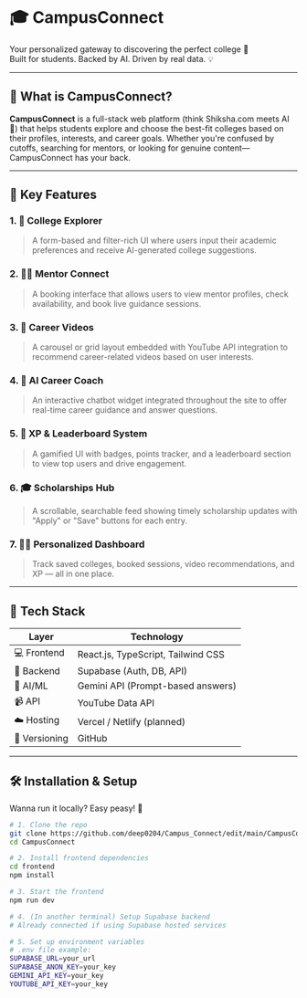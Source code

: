 # 🎓 CampusConnect

Your personalized gateway to discovering the perfect college 🎯  
Built for students. Backed by AI. Driven by real data. 💡

---

## 🚀 What is CampusConnect?

**CampusConnect** is a full-stack web platform (think Shiksha.com meets AI 🤖) that helps students explore and choose the best-fit colleges based on their profiles, interests, and career goals. Whether you're confused by cutoffs, searching for mentors, or looking for genuine content—CampusConnect has your back.

---

## 🧠 Key Features


### 1. 🎯 College Explorer
> A form-based and filter-rich UI where users input their academic preferences and receive AI-generated college suggestions.

### 2. 🧑‍🏫 Mentor Connect
> A booking interface that allows users to view mentor profiles, check availability, and book live guidance sessions.

### 3. 🎥 Career Videos
> A carousel or grid layout embedded with YouTube API integration to recommend career-related videos based on user interests.

### 4. 🤖 AI Career Coach
> An interactive chatbot widget integrated throughout the site to offer real-time career guidance and answer questions.

### 5. 🏅 XP & Leaderboard System
> A gamified UI with badges, points tracker, and a leaderboard section to view top users and drive engagement.

### 6. 🎓 Scholarships Hub
> A scrollable, searchable feed showing timely scholarship updates with "Apply" or "Save" buttons for each entry.

### 7. 🧑‍💻 Personalized Dashboard
> Track saved colleges, booked sessions, video recommendations, and XP — all in one place.

---

## 🧱 Tech Stack

| Layer        | Technology                     |
|--------------|---------------------------------|
| 💻 Frontend   | React.js, TypeScript, Tailwind CSS |
| 🔌 Backend    | Supabase (Auth, DB, API)        |
| 🤖 AI/ML      | Gemini API (Prompt-based answers) |
| 📹 API        | YouTube Data API               |
| ☁️ Hosting    | Vercel / Netlify (planned)     |
| 🔧 Versioning | GitHub                         |

---



## 🛠️ Installation & Setup

Wanna run it locally? Easy peasy! 🍋

```bash
# 1. Clone the repo
git clone https://github.com/deep0204/Campus_Connect/edit/main/CampusConnect.git
cd CampusConnect

# 2. Install frontend dependencies
cd frontend
npm install

# 3. Start the frontend
npm run dev

# 4. (In another terminal) Setup Supabase backend
# Already connected if using Supabase hosted services

# 5. Set up environment variables
# .env file example:
SUPABASE_URL=your_url
SUPABASE_ANON_KEY=your_key
GEMINI_API_KEY=your_key
YOUTUBE_API_KEY=your_key
```

